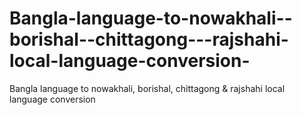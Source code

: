 Bangla-language-to-nowakhali--borishal--chittagong---rajshahi-local-language-conversion-
========================================================================================

Bangla language to nowakhali, borishal, chittagong &amp; rajshahi local language conversion 